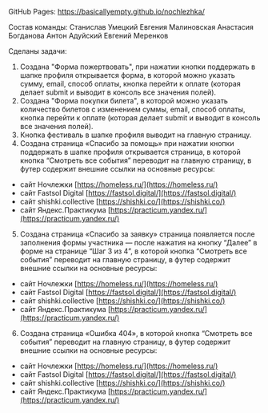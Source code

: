 GitHub Pages:
https://basicallyempty.github.io/nochlezhka/

Состав команды:
Станислав Умецкий
Евгения Малиновская
Анастасия Богданова
Антон Адуйский
Евгений Меренков


Сделаны задачи:
1. Создана "Форма пожертвовать", при нажатии кнопки поддержать в шапке профиля открывается форма, в которой можно указать сумму, email, способ оплаты, кнопка перейти к оплате (которая делает submit и выводит в консоль все значения полей).
2. Создана "Форма покупки билета", в которой можно указать количество билетов с изменением суммы, email, способ оплаты, кнопка перейти к оплате (которая делает submit и выводит в консоль все значения полей).
3. Кнопка фестиваль в шапке профиля выводит на главную страницу.
4. Создана страница «Спасибо за помощь» при нажатии кнопки поддержать в шапке профиля открывается страница, в которой кнопка “Смотреть все события” переводит на главную страницу, в футер содержит внешние ссылки на основные ресурсы:
- сайт Ночлежки [https://homeless.ru/](https://homeless.ru/)
- сайт Fastsol Digital [https://fastsol.digital/](https://fastsol.digital/)
- сайт shishki.collective [https://shishki.co/](https://shishki.co/)
- сайт Яндекс.Практикума [https://practicum.yandex.ru/](https://practicum.yandex.ru/)
5. Создана страница «Спасибо за заявку» страница появляется после заполнения формы участника — после нажатия на кнопку “Далее” в форме на странице “Шаг 3 из 4”, в которой кнопка “Смотреть все события” переводит на главную страницу, в футер содержит внешние ссылки на основные ресурсы:
- сайт Ночлежки [https://homeless.ru/](https://homeless.ru/)
- сайт Fastsol Digital [https://fastsol.digital/](https://fastsol.digital/)
- сайт shishki.collective [https://shishki.co/](https://shishki.co/)
- сайт Яндекс.Практикума [https://practicum.yandex.ru/](https://practicum.yandex.ru/)
6. Создана страница «Ошибка 404», в которой кнопка “Смотреть все события” переводит на главную страницу, в футер содержит внешние ссылки на основные ресурсы:
- сайт Ночлежки [https://homeless.ru/](https://homeless.ru/)
- сайт Fastsol Digital [https://fastsol.digital/](https://fastsol.digital/)
- сайт shishki.collective [https://shishki.co/](https://shishki.co/)
- сайт Яндекс.Практикума [https://practicum.yandex.ru/](https://practicum.yandex.ru/)
